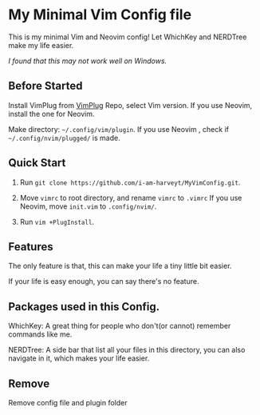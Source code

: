 # My Minimal Vim Config file

This is my minimal Vim and Neovim config! Let WhichKey and NERDTree make my life easier.

*I found that this may not work well on Windows.*

## Before Started

Install VimPlug from [VimPlug](https://github.com/junegunn/vim-plug) Repo, select Vim version. If you use Neovim, install the one for Neovim.

Make directory: `~/.config/vim/plugin`. If you use Neovim , check if `~/.config/nvim/plugged/` is made.

## Quick Start

1. Run `git clone https://github.com/i-am-harveyt/MyVimConfig.git`.

2. Move `vimrc` to root directory, and rename `vimrc` to `.vimrc` If you use Neovim, move `init.vim` to `.config/nvim/`.

3. Run `vim +PlugInstall`.


## Features

The only feature is that, this can make your life a tiny little bit easier.

If your life is easy enough, you can say there's no feature. 

## Packages used in this Config.

WhichKey: A great thing for people who don't(or cannot) remember commands like me.

NERDTree: A side bar that list all your files in this directory, you can also navigate in it, which makes your life easier.

## Remove

Remove config file and plugin folder

